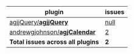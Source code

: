 plugin|issues
------|----------
[agjjQuery/**agjjQuery**](https://github.com/agjjQuery/agjjQuery)|[null](https://github.com/agjjQuery/agjjQuery/issues)
[andrewgjohnson/**agjCalendar**](https://github.com/andrewgjohnson/agjCalendar)|[2](https://github.com/andrewgjohnson/agjCalendar/issues)
**Total issues across all plugins**|**2**
